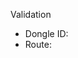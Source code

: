 <!--
We need these details to verify your pull request.

Find your device's dongle ID and a route at https://connect.comma.ai.
Ideally, the route is recorded with the exact branch of your pull request.
-->
Validation
* Dongle ID: 
* Route: 
